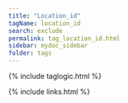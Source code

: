 ```yaml
---
title: "Location_id"
tagName: location_id
search: exclude
permalink: tag_location_id.html
sidebar: mydoc_sidebar
folder: tags
---
```

{% include taglogic.html %}

{% include links.html %}
